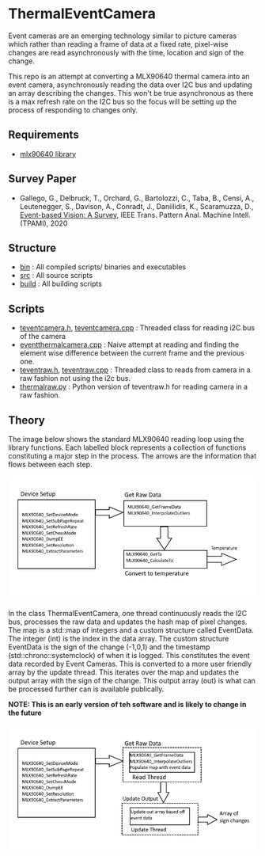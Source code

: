 # ThermalEventCamera

Event cameras are an emerging technology similar to picture cameras which rather than reading a frame of data at a fixed rate, pixel-wise changes are read asynchronously with the time, location and sign of the change.

This repo is an attempt at converting a MLX90640 thermal camera into an event camera, asynchronously reading the data over I2C bus and updating an array describing the changes. This won't be true asynchronous as there is a max refresh rate on the I2C bus so the focus will be setting up the process of responding to changes only.

## Requirements
 - [mlx90640 library](https://github.com/pimoroni/mlx90640-library)

## Survey Paper
 - Gallego, G., Delbruck, T., Orchard, G., Bartolozzi, C., Taba, B., Censi, A., Leutenegger, S., Davison, A., Conradt, J., Daniilidis, K., Scaramuzza, D.,
[Event-based Vision: A Survey](http://rpg.ifi.uzh.ch/docs/EventVisionSurvey.pdf),
IEEE Trans. Pattern Anal. Machine Intell. (TPAMI), 2020

## Structure
 - [bin](Scripts/bin) : All compiled scripts/ binaries and executables
 - [src](Scripts/src) : All source scripts
 - [build](Scripts/build) : All building scripts

## Scripts
 - [teventcamera.h](Scripts/src/teventcamera.h), [teventcamera.cpp](Scripts.teventcamera.cpp) : Threaded class for reading i2C bus of the camera
 - [eventthermalcamera.cpp](Scripts/src/eventthermalcamera.cpp) : Naive attempt at reading and finding the element wise difference between the current frame and the previous one.
 - [teventraw.h](Scripts/src/teventraw.h), [teventraw.cpp](Scripts/teventraw.cpp) : Threaded class to reads from camera in a raw fashion not using the i2c bus.
 - [thermalraw.py](Scripts/src/thermalraw.py) : Python version of teventraw.h for reading camera in a raw fashion.
 
## Theory
The image below shows the standard MLX90640 reading loop using the library functions. Each labelled block represents a collection of functions constituting a major step in the process. The arrows are the information that flows between each step.
 
![](pics/mlx90640-basic-read-loop.png)

In the class ThermalEventCamera, one thread continuously reads the I2C bus, processes the raw data and updates the hash map of pixel changes. The map is a std::map of integers and a custom structure called EventData. The integer (int) is the index in the data array. The custom structure EventData is the sign of the change (-1,0,1) and the timestamp (std::chrono::systemclock) of when it is logged. This constitutes the event data recorded by Event Cameras. This is converted to a more user friendly array by the update thread. This iterates over the map and updates the output array with the sign of the change. This output array (out) is what can be processed further can is available publically.

**NOTE: This is an early version of teh software and is likely to change in the future**

![](pics/lib-read-update-loop.png)
